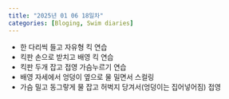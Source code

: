 ```yaml
---
title: "2025년 01 06 18일차"
categories: [Bloging, Swim diaries]
---
```


- 한 다리씩 들고 자유형 킥 연습
- 킥판 손으로 받치고 배영 킥 연습
- 킥판 두개 잡고 접영 가슴누르기 연습
- 배영 자세에서 엉덩이 옆으로 물 밀면서 스컬링
- 가슴 밀고 동그랗게 물 잡고 허벅지 당겨서(엉덩이는 집어넣어짐) 접영 